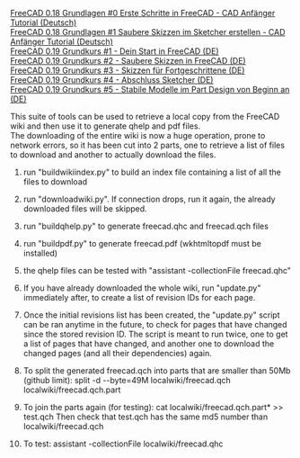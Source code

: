[FreeCAD 0.18 Grundlagen #0 Erste Schritte in FreeCAD - CAD Anfänger Tutorial (Deutsch)](https://www.youtube.com/watch?v=rTvgCcOXfuw)  
[FreeCAD 0.18 Grundlagen #1 Saubere Skizzen im Sketcher erstellen - CAD Anfänger Tutorial (Deutsch)](https://www.youtube.com/watch?v=OQodi9WOou4)  
[FreeCAD 0.19 Grundkurs #1 - Dein Start in FreeCAD (DE)](https://www.youtube.com/watch?v=8tvBLCdyjI4)  
[FreeCAD 0.19 Grundkurs #2 - Saubere Skizzen in FreeCAD (DE)](https://www.youtube.com/watch?v=wMkaVCYNrcA)  
[FreeCAD 0.19 Grundkurs #3 - Skizzen für Fortgeschrittene (DE)](https://www.youtube.com/watch?v=iZFet4KjVE8)  
[FreeCAD 0.19 Grundkurs #4 - Abschluss Sketcher (DE)](https://www.youtube.com/watch?v=D3VWkC6DAM4)  
[FreeCAD 0.19 Grundkurs #5 - Stabile Modelle im Part Design von Beginn an (DE)](https://www.youtube.com/watch?v=OfVXgKyfVOg)  
[]()
[]()

This suite of tools can be used to retrieve a local copy from the FreeCAD wiki and then use it to generate qhelp and pdf files.  
The downloading of the entire wiki is now a huge operation, prone to network errors, so it has been cut into 2 parts, one to retrieve a list of files to download and another to actually download the files.  

1) run "buildwikiindex.py" to build an index file containing
   a list of all the files to download

2) run "downloadwiki.py". If connection drops, run it again, 
   the already downloaded files will be skipped.

3) run "buildqhelp.py" to generate freecad.qhc and freecad.qch
   files

4) run "buildpdf.py" to generate freecad.pdf (wkhtmltopdf must be installed)

5) the qhelp files can be tested with "assistant -collectionFile freecad.qhc"

6) If you have already downloaded the whole wiki, run "update.py" immediately 
   after, to create a list of revision IDs for each page.
   
7) Once the initial revisions list has been created, the "update.py" script
   can be ran anytime in the future, to check for pages that have changed
   since the stored revision ID. The script is meant to run twice, one to get
   a list of pages that have changed, and another one to download the changed
   pages (and all their dependencies) again.

8) To split the generated freecad.qch into parts that are smaller than 50Mb 
   (github limit): split -d --byte=49M localwiki/freecad.qch localwiki/freecad.qch.part
   
9) To join the parts again (for testing): cat localwiki/freecad.qch.part* >> test.qch
   Then check that test.qch has the same md5 number than localwiki/freecad.qch

10) To test: assistant -collectionFile localwiki/freecad.qhc



